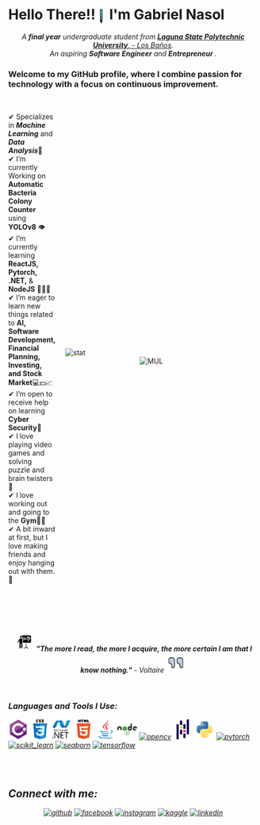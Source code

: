<h1 align="left">Hello There!!<img 
src="./assets/lightsaber_blue.gif" 
alt="Hello There GIF" 
style="width: 1em; vertical-align: middle;">I'm Gabriel Nasol </h1>

<p align="center">
  <em>
    A <b>final year</b> undergraduate student from 
    <a href="https://www.facebook.com/LSPULBCOfficial"><b>Laguna State Polytechnic University</b>, - Los Baños</a>.<br> An aspiring <b>Software Engineer</b> and <b>Entrepreneur </b>.<br>
  </em>
</p>
<h3 align="left">Welcome to my GitHub profile, where I combine passion for technology with a focus on continuous improvement.</h3><br>

<div style="display: flex; align-items: center;">
  <div style="flex: 1; padding-right: 20px;">
    <p>
      ✔ Specializes in <em><strong>Machine Learning</strong></em> and <em><strong>Data Analysis</strong></em>🤖 <br>
      ✔ I’m currently Working on <strong>Automatic Bacteria Colony Counter</strong> using <strong>YOLOv8</strong> 👁<br>
      ✔ I’m currently learning <strong>ReactJS, Pytorch, .NET,</strong> &amp; <strong>NodeJS</strong> 👨🏻‍💻<br>
      ✔ I’m eager to learn new things related to <strong>AI, Software Development, Financial Planning, Investing, and Stock Market</strong>💻💵📈<br>
      ✔ I’m open to receive help on learning <strong>Cyber Security</strong>🤗<br>
      ✔ I love playing video games and solving puzzle and brain twisters</a>🤯<br>
      ✔ I love working out and going to the <strong>Gym</strong>💪🏻<br>
      ✔ A bit inward at first, but I love making friends and enjoy hanging out with them.🤝<br><br><br>
    </p>
  </div>
  <div style="display: flex; flex-direction: column; align-items: self-end;">
    <img width="400px" 
      alt="stat" 
      src="https://github-readme-streak-stats.herokuapp.com/?user=nasolgabriel&theme=highcontrast&hide_border=true"/>
    <img width="250px" 
      alt="MUL" 
      src="https://github-readme-stats.vercel.app/api/top-langs/?username=nasolgabriel&theme=highcontrast&hide_border=true&include_all_commits=true&count_private=true&layout=compact"/>
  </div>
</div>
<br>
<br>
<p align="center">
  <img src="./assets/Training.gif" width="40"> <b><i>"The more I read, the more I acquire, the more certain I am that I know nothing."</b>
  <em><i> - Voltaire</em></i>  
  <img src="./assets/Quote.gif" width="40">
</p>
<br>
<h3 align="left">Languages and Tools I Use:</h3>
<p align="left">
  <a href="https://www.w3schools.com/cs/" target="_blank" rel="noreferrer">
    <img src="https://raw.githubusercontent.com/devicons/devicon/master/icons/csharp/csharp-original.svg" alt="csharp" width="40" height="40"/></a>
  <a href="https://www.w3schools.com/css/" target="_blank" rel="noreferrer">
    <img src="https://raw.githubusercontent.com/devicons/devicon/master/icons/css3/css3-original-wordmark.svg" alt="css3" width="40" height="40"/></a>
  <a href="https://dotnet.microsoft.com/" target="_blank" rel="noreferrer">
    <img src="https://raw.githubusercontent.com/devicons/devicon/master/icons/dot-net/dot-net-original-wordmark.svg" alt="dotnet" width="40" height="40"/></a>
  <a href="https://www.w3.org/html/" target="_blank" rel="noreferrer">
    <img src="https://raw.githubusercontent.com/devicons/devicon/master/icons/html5/html5-original-wordmark.svg" alt="html5" width="40" height="40"/></a>
  <a href="https://www.java.com" target="_blank" rel="noreferrer">
    <img src="https://raw.githubusercontent.com/devicons/devicon/master/icons/java/java-original.svg" alt="java" width="40" height="40"/></a>
  <a href="https://nodejs.org" target="_blank" rel="noreferrer">
    <img src="https://raw.githubusercontent.com/devicons/devicon/master/icons/nodejs/nodejs-original-wordmark.svg" alt="nodejs" width="40" height="40"/></a>
  <a href="https://opencv.org/" target="_blank" rel="noreferrer">
    <img src="https://www.vectorlogo.zone/logos/opencv/opencv-icon.svg" alt="opencv" width="40" height="40"/></a>
  <a href="https://pandas.pydata.org/" target="_blank" rel="noreferrer">
    <img src="https://raw.githubusercontent.com/devicons/devicon/2ae2a900d2f041da66e950e4d48052658d850630/icons/pandas/pandas-original.svg" alt="pandas" width="40" height="40"/></a>
  <a href="https://www.python.org" target="_blank" rel="noreferrer">
    <img src="https://raw.githubusercontent.com/devicons/devicon/master/icons/python/python-original.svg" alt="python" width="40" height="40"/></a>
  <a href="https://pytorch.org/" target="_blank" rel="noreferrer">
    <img src="https://www.vectorlogo.zone/logos/pytorch/pytorch-icon.svg" alt="pytorch" width="40" height="40"/></a>
  <a href="https://scikit-learn.org/" target="_blank" rel="noreferrer">
    <img src="https://upload.wikimedia.org/wikipedia/commons/0/05/Scikit_learn_logo_small.svg" alt="scikit_learn" width="40" height="40"/></a>
  <a href="https://seaborn.pydata.org/" target="_blank" rel="noreferrer">
    <img src="https://seaborn.pydata.org/_images/logo-mark-lightbg.svg" alt="seaborn" width="40" height="40"/></a>
  <a href="https://www.tensorflow.org" target="_blank" rel="noreferrer">
    <img src="https://www.vectorlogo.zone/logos/tensorflow/tensorflow-icon.svg" alt="tensorflow" width="40" height="40"/></a>
</p>
<br>
<br>
<h2 align="left">Connect with me:</h2>
<div align="center">
  <a href="https://github.com/nasolgabriel" target="_blank">
  <img src="https://img.shields.io/badge/github-%2324292e.svg?&style=for-the-badge&logo=github&logoColor=white" alt=github style="margin-bottom: 5px;" /></a>
  <a href="https://www.facebook.com/gabriel.nasol/" target="_blank">
  <img src=https://img.shields.io/badge/facebook-%232E87FB.svg?&style=for-the-badge&logo=facebook&logoColor=white alt=facebook style="margin-bottom: 5px;" /></a>
  <a href="https://www.instagram.com/gabb_gabbo/" target="_blank">
  <img src=https://img.shields.io/badge/instagram-%23000000.svg?&style=for-the-badge&logo=instagram&logoColor=Pink alt=instagram style="margin-bottom: 5px;" /></a>
  <a href="https://www.kaggle.com/gabrielnasol" target="_blank">
  <img src=https://img.shields.io/badge/kaggle-%2344BAE8.svg?&style=for-the-badge&logo=kaggle&logoColor=white alt=kaggle style="margin-bottom: 5px;" /></a>
  <a href="https://www.linkedin.com/in/gabriel-nasol-347520307/" target="_blank">
  <img src=https://img.shields.io/badge/linkedin-%231E77B5.svg?&style=for-the-badge&logo=linkedin&logoColor=white alt=linkedin style="margin-bottom: 5px;" /></a>  
</div>  
<p align="left"></p>
